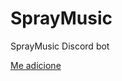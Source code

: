 # SprayMusic
SprayMusic Discord bot

<a href="https://discord.com/oauth2/authorize?client_id=764919941538775050&permissions=37080128&scope=bot">Me adicione</a>
